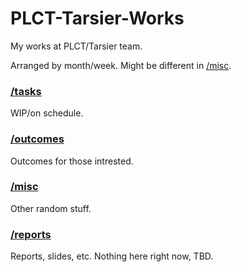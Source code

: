 # PLCT-Tarsier-Works

My works at PLCT/Tarsier team.

Arranged by month/week. Might be different in [/misc](./misc).

### [/tasks](./tasks)

WIP/on schedule.

### [/outcomes](./outcomes)

Outcomes for those intrested.

### [/misc](./misc)

Other random stuff.

### [/reports](./reports)

Reports, slides, etc. Nothing here right now, TBD.